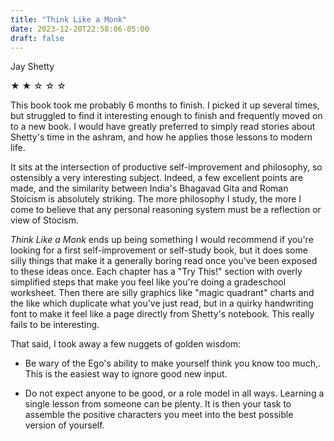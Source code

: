 ```yaml
---
title: "Think Like a Monk"
date: 2023-12-20T22:58:06-05:00
draft: false
---
```


Jay Shetty

&#9733; &#9733; &#9734; &#9734; &#9734;

This book took me probably 6 months to finish. I picked it up several times, but struggled to find it interesting enough to finish and frequently moved on to a new book. I would have greatly preferred to simply read stories about Shetty's time in the ashram, and how he applies those lessons to modern life.

It sits at the intersection of productive self-improvement and philosophy, so ostensibly a very interesting subject. Indeed, a few excellent points are made, and the similarity between India's Bhagavad Gita and Roman Stoicism is absolutely striking. The more philosophy I study, the more I come to believe that any personal reasoning system must be a reflection or view of Stocism.

_Think Like a Monk_ ends up being something I would recommend if you're looking for a first self-improvement or self-study book, but it does some silly things that make it a generally boring read once you've been exposed to these ideas once. Each chapter has a "Try This!" section with overly simplified steps that make you feel like you're doing a gradeschool worksheet. Then there are silly graphics like "magic quadrant" charts and the like which duplicate what you've just read, but in a quirky handwriting font to make it feel like a page directly from Shetty's notebook. This really fails to be interesting.

That said, I took away a few nuggets of golden wisdom:

- Be wary of the Ego's ability to make yourself think you know too much,. This is the easiest way to ignore good new input.

- Do not expect anyone to be good, or a role model in all ways. Learning a single lesson from someone can be plenty. It is then your task to assemble the positive characters you meet into the best possible version of yourself.
